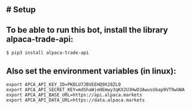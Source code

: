 __# Setup__
---
To be able to run this bot, install the library alpaca-trade-api:
---
`$ pip3 install alpaca-trade-api`

Also set the environment variables (in linux):
---
```
export APCA_API_KEY_ID=PKDLU7JBVEEHQ9X28ZL0
export APCA_API_SECRET_KEY=mdShaWjeHEmwy3qKX2U3HwD3AwusUkap9VT9wUWA
export APCA_API_BASE_URL=https://api.alpaca.markets
export APCA_API_DATA_URL=https://data.alpaca.markets
```